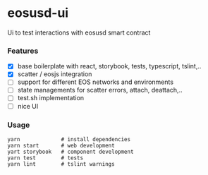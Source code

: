 # eosusd-ui

Ui to test interactions with eosusd smart contract

### Features

- [x] base boilerplate with react, storybook, tests, typescript, tslint,..
- [x] scatter / eosjs integration
- [ ] support for different EOS networks and environments
- [ ] state managements for scatter errors, attach, deattach,..
- [ ] test.sh implementation
- [ ] nice UI

### Usage

```
yarn             # install dependencies
yarn start       # web development
yart storybook   # component development
yarn test        # tests
yarn lint        # tslint warnings
```